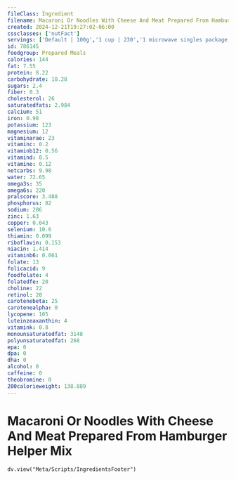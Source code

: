 ```yaml
---
fileClass: Ingredient
filename: Macaroni Or Noodles With Cheese And Meat Prepared From Hamburger Helper Mix
created: 2024-12-21T19:27:02-06:00
cssclasses: ['nutFact']
servings: ['Default | 100g','1 cup | 230','1 microwave singles package, yields | 288']
id: 786145
foodgroup: Prepared Meals
calories: 144
fat: 7.55
protein: 8.22
carbohydrate: 10.28
sugars: 2.4
fiber: 0.3
cholesterol: 26
saturatedfats: 2.984
calcium: 51
iron: 0.98
potassium: 123
magnesium: 12
vitaminarae: 23
vitaminc: 0.2
vitaminb12: 0.56
vitamind: 0.5
vitamine: 0.12
netcarbs: 9.98
water: 72.65
omega3s: 35
omega6s: 220
pralscore: 3.488
phosphorus: 82
sodium: 286
zinc: 1.63
copper: 0.043
selenium: 10.6
thiamin: 0.099
riboflavin: 0.153
niacin: 1.414
vitaminb6: 0.061
folate: 13
folicacid: 9
foodfolate: 4
folatedfe: 20
choline: 22
retinol: 20
carotenebeta: 25
carotenealpha: 0
lycopene: 105
luteinzeaxanthin: 4
vitamink: 0.8
monounsaturatedfat: 3148
polyunsaturatedfat: 268
epa: 0
dpa: 0
dha: 0
alcohol: 0
caffeine: 0
theobromine: 0
200calorieweight: 138.889
---
```


# Macaroni Or Noodles With Cheese And Meat Prepared From Hamburger Helper Mix

```dataviewjs
dv.view("Meta/Scripts/IngredientsFooter")
```